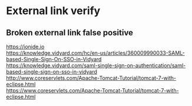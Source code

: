 # External link verify
## Broken external link false positive

https://ionide.io
<br> https://knowledge.vidyard.com/hc/en-us/articles/360009990033-SAML-based-Single-Sign-On-SSO-in-Vidyard
<br> https://knowledge.vidyard.com/saml-single-sign-on-authentication/saml-based-single-sign-on-sso-in-vidyard
<br> http://www.coreservlets.com/Apache-Tomcat-Tutorial/tomcat-7-with-eclipse.html
<br> https://www.coreservlets.com/Apache-Tomcat-Tutorial/tomcat-7-with-eclipse.html
